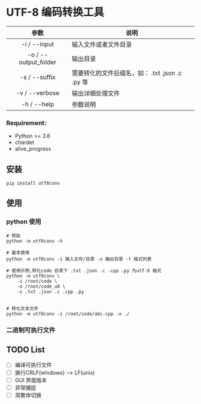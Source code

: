 # UTF-8 编码转换工具

|         参数         | 说明                                            |
| :------------------: | ----------------------------------------------- |
|     -i / --input     | 输入文件或者文件目录                            |
| -o / --output_folder | 输出目录                                        |
|    -s / --suffix     | 需要转化的文件后缀名，如： .txt .json .c .py 等 |
|   -v /  --verbose    | 输出详细处理文件                                |
|     -h / --help      | 参数说明                                        |

### Requirement:

- Python >= 3.6
- chardet 
- alive_progress
## 安装

```
pip install utf8conv
```

## 使用
### python 使用

```shell
# 帮助
python -m utf8conv -h

# 基本使用
python -m utf8conv -i 输入文件/目录 -o 输出目录 -t 格式列表

# 使用示例,转化code 目录下 .txt .json .c .cpp .py 为utf-8 格式
python -m utf8conv \
	-i /root/code \
	-o /root/code_u8 \
	-s .txt .json .c .cpp .py
	
	
# 转化文本文件
python -m utf8conv -i /root/code/abc.cpp -o ./
```
### 二进制可执行文件

## TODO List
- [ ] 编译可执行文件
- [ ] 换行CRLF(windows) --> LF(unix)
- [ ] GUI 界面版本
- [ ] 异常捕捉
- [ ] 简繁体切换
